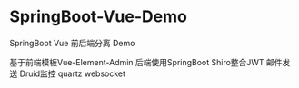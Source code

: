 # SpringBoot-Vue-Demo
SpringBoot Vue 前后端分离 Demo

基于前端模板Vue-Element-Admin
后端使用SpringBoot
Shiro整合JWT
邮件发送
Druid监控
quartz
websocket
